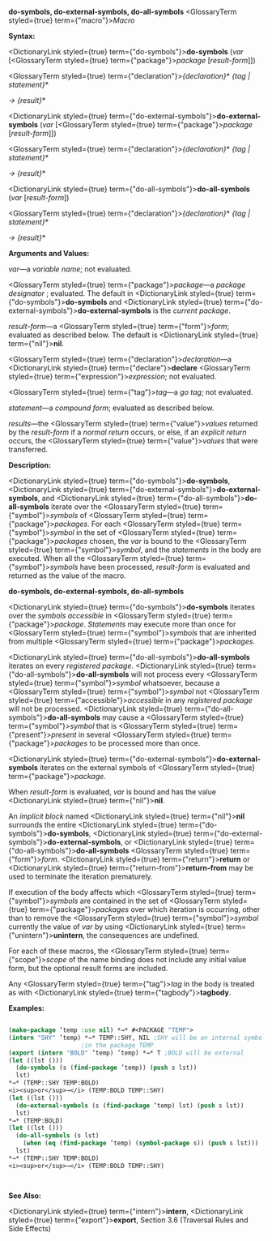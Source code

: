 **do-symbols, do-external-symbols, do-all-symbols** <GlossaryTerm styled={true} term={"macro"}><i>Macro</i></GlossaryTerm> 



**Syntax:** 



<DictionaryLink styled={true} term={"do-symbols"}><b>do-symbols</b></DictionaryLink> (*var* [<GlossaryTerm styled={true} term={"package"}><i>package</i></GlossaryTerm> [*result-form*]]) 



<GlossaryTerm styled={true} term={"declaration"}><i>\{declaration\}</i></GlossaryTerm>\* *\{tag | statement\}*\* 



*→ \{result\}*\* 



<DictionaryLink styled={true} term={"do-external-symbols"}><b>do-external-symbols</b></DictionaryLink> (*var* [<GlossaryTerm styled={true} term={"package"}><i>package</i></GlossaryTerm> [*result-form*]]) 



<GlossaryTerm styled={true} term={"declaration"}><i>\{declaration\}</i></GlossaryTerm>\* *\{tag | statement\}*\* 



*→ \{result\}*\* 



<DictionaryLink styled={true} term={"do-all-symbols"}><b>do-all-symbols</b></DictionaryLink> (*var* [*result-form*]) 



<GlossaryTerm styled={true} term={"declaration"}><i>\{declaration\}</i></GlossaryTerm>\* *\{tag | statement\}*\* 



*→ \{result\}*\* 



**Arguments and Values:** 



*var*—a *variable name*; not evaluated. 



<GlossaryTerm styled={true} term={"package"}><i>package</i></GlossaryTerm>—a *package designator* ; evaluated. The default in <DictionaryLink styled={true} term={"do-symbols"}><b>do-symbols</b></DictionaryLink> and <DictionaryLink styled={true} term={"do-external-symbols"}><b>do-external-symbols</b></DictionaryLink> is the *current package*. 



*result-form*—a <GlossaryTerm styled={true} term={"form"}><i>form</i></GlossaryTerm>; evaluated as described below. The default is <DictionaryLink styled={true} term={"nil"}><b>nil</b></DictionaryLink>. 



<GlossaryTerm styled={true} term={"declaration"}><i>declaration</i></GlossaryTerm>—a <DictionaryLink styled={true} term={"declare"}><b>declare</b></DictionaryLink> <GlossaryTerm styled={true} term={"expression"}><i>expression</i></GlossaryTerm>; not evaluated. 



<GlossaryTerm styled={true} term={"tag"}><i>tag</i></GlossaryTerm>—a *go tag*; not evaluated. 



*statement*—a *compound form*; evaluated as described below. 



*results*—the <GlossaryTerm styled={true} term={"value"}><i>values</i></GlossaryTerm> returned by the *result-form* if a *normal return* occurs, or else, if an *explicit return* occurs, the <GlossaryTerm styled={true} term={"value"}><i>values</i></GlossaryTerm> that were transferred. 



**Description:** 



<DictionaryLink styled={true} term={"do-symbols"}><b>do-symbols</b></DictionaryLink>, <DictionaryLink styled={true} term={"do-external-symbols"}><b>do-external-symbols</b></DictionaryLink>, and <DictionaryLink styled={true} term={"do-all-symbols"}><b>do-all-symbols</b></DictionaryLink> iterate over the <GlossaryTerm styled={true} term={"symbol"}><i>symbols</i></GlossaryTerm> of <GlossaryTerm styled={true} term={"package"}><i>packages</i></GlossaryTerm>. For each <GlossaryTerm styled={true} term={"symbol"}><i>symbol</i></GlossaryTerm> in the set of <GlossaryTerm styled={true} term={"package"}><i>packages</i></GlossaryTerm> chosen, the *var* is bound to the <GlossaryTerm styled={true} term={"symbol"}><i>symbol</i></GlossaryTerm>, and the *statements* in the body are executed. When all the <GlossaryTerm styled={true} term={"symbol"}><i>symbols</i></GlossaryTerm> have been processed, *result-form* is evaluated and returned as the value of the macro. 







 



 



**do-symbols, do-external-symbols, do-all-symbols** 



<DictionaryLink styled={true} term={"do-symbols"}><b>do-symbols</b></DictionaryLink> iterates over the *symbols accessible* in <GlossaryTerm styled={true} term={"package"}><i>package</i></GlossaryTerm>. *Statements* may execute more than once for <GlossaryTerm styled={true} term={"symbol"}><i>symbols</i></GlossaryTerm> that are inherited from multiple <GlossaryTerm styled={true} term={"package"}><i>packages</i></GlossaryTerm>. 



<DictionaryLink styled={true} term={"do-all-symbols"}><b>do-all-symbols</b></DictionaryLink> iterates on every *registered package*. <DictionaryLink styled={true} term={"do-all-symbols"}><b>do-all-symbols</b></DictionaryLink> will not process every <GlossaryTerm styled={true} term={"symbol"}><i>symbol</i></GlossaryTerm> whatsoever, because a <GlossaryTerm styled={true} term={"symbol"}><i>symbol</i></GlossaryTerm> not <GlossaryTerm styled={true} term={"accessible"}><i>accessible</i></GlossaryTerm> in any *registered package* will not be processed. <DictionaryLink styled={true} term={"do-all-symbols"}><b>do-all-symbols</b></DictionaryLink> may cause a <GlossaryTerm styled={true} term={"symbol"}><i>symbol</i></GlossaryTerm> that is <GlossaryTerm styled={true} term={"present"}><i>present</i></GlossaryTerm> in several <GlossaryTerm styled={true} term={"package"}><i>packages</i></GlossaryTerm> to be processed more than once. 



<DictionaryLink styled={true} term={"do-external-symbols"}><b>do-external-symbols</b></DictionaryLink> iterates on the external symbols of <GlossaryTerm styled={true} term={"package"}><i>package</i></GlossaryTerm>. 



When *result-form* is evaluated, *var* is bound and has the value <DictionaryLink styled={true} term={"nil"}><b>nil</b></DictionaryLink>. 



An *implicit block* named <DictionaryLink styled={true} term={"nil"}><b>nil</b></DictionaryLink> surrounds the entire <DictionaryLink styled={true} term={"do-symbols"}><b>do-symbols</b></DictionaryLink>, <DictionaryLink styled={true} term={"do-external-symbols"}><b>do-external-symbols</b></DictionaryLink>, or <DictionaryLink styled={true} term={"do-all-symbols"}><b>do-all-symbols</b></DictionaryLink> <GlossaryTerm styled={true} term={"form"}><i>form</i></GlossaryTerm>. <DictionaryLink styled={true} term={"return"}><b>return</b></DictionaryLink> or <DictionaryLink styled={true} term={"return-from"}><b>return-from</b></DictionaryLink> may be used to terminate the iteration prematurely. 



If execution of the body affects which <GlossaryTerm styled={true} term={"symbol"}><i>symbols</i></GlossaryTerm> are contained in the set of <GlossaryTerm styled={true} term={"package"}><i>packages</i></GlossaryTerm> over which iteration is occurring, other than to remove the <GlossaryTerm styled={true} term={"symbol"}><i>symbol</i></GlossaryTerm> currently the value of *var* by using <DictionaryLink styled={true} term={"unintern"}><b>unintern</b></DictionaryLink>, the consequences are undefined. 



For each of these macros, the <GlossaryTerm styled={true} term={"scope"}><i>scope</i></GlossaryTerm> of the name binding does not include any initial value form, but the optional result forms are included. 



Any <GlossaryTerm styled={true} term={"tag"}><i>tag</i></GlossaryTerm> in the body is treated as with <DictionaryLink styled={true} term={"tagbody"}><b>tagbody</b></DictionaryLink>. 



**Examples:**
```lisp

(make-package ’temp :use nil) *→* #<PACKAGE "TEMP"> 
(intern "SHY" ’temp) *→* TEMP::SHY, NIL ;SHY will be an internal symbol 
					;in the package TEMP 
(export (intern "BOLD" ’temp) ’temp) *→* T ;BOLD will be external 
(let ((lst ())) 
  (do-symbols (s (find-package ’temp)) (push s lst)) 
  lst) 
*→* (TEMP::SHY TEMP:BOLD) 
<i><sup>or</sup>→</i> (TEMP:BOLD TEMP::SHY) 
(let ((lst ())) 
  (do-external-symbols (s (find-package ’temp) lst) (push s lst)) 
  lst) 
*→* (TEMP:BOLD) 
(let ((lst ())) 
  (do-all-symbols (s lst) 
    (when (eq (find-package ’temp) (symbol-package s)) (push s lst))) 
  lst) 
*→* (TEMP::SHY TEMP:BOLD) 
<i><sup>or</sup>→</i> (TEMP:BOLD TEMP::SHY) 




```
**See Also:** 



<DictionaryLink styled={true} term={"intern"}><b>intern</b></DictionaryLink>, <DictionaryLink styled={true} term={"export"}><b>export</b></DictionaryLink>, Section 3.6 (Traversal Rules and Side Effects) 



